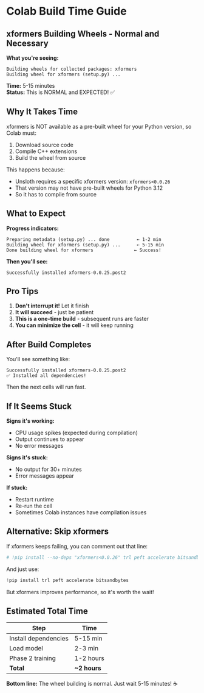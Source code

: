 # Colab Build Time Guide

## xformers Building Wheels - Normal and Necessary

**What you're seeing:**
```
Building wheels for collected packages: xformers
Building wheel for xformers (setup.py) ... 
```

**Time:** 5-15 minutes  
**Status:** This is NORMAL and EXPECTED! ✅

## Why It Takes Time

xformers is NOT available as a pre-built wheel for your Python version, so Colab must:
1. Download source code
2. Compile C++ extensions
3. Build the wheel from source

This happens because:
- Unsloth requires a specific xformers version: `xformers<0.0.26`
- That version may not have pre-built wheels for Python 3.12
- So it has to compile from source

## What to Expect

**Progress indicators:**
```
Preparing metadata (setup.py) ... done          ← 1-2 min
Building wheel for xformers (setup.py) ...      ← 5-15 min
Done building wheel for xformers               ← Success!
```

**Then you'll see:**
```
Successfully installed xformers-0.0.25.post2
```

## Pro Tips

1. **Don't interrupt it!** Let it finish
2. **It will succeed** - just be patient
3. **This is a one-time build** - subsequent runs are faster
4. **You can minimize the cell** - it will keep running

## After Build Completes

You'll see something like:
```
Successfully installed xformers-0.0.25.post2
✅ Installed all dependencies!
```

Then the next cells will run fast.

## If It Seems Stuck

**Signs it's working:**
- CPU usage spikes (expected during compilation)
- Output continues to appear
- No error messages

**Signs it's stuck:**
- No output for 30+ minutes
- Error messages appear

**If stuck:**
- Restart runtime
- Re-run the cell
- Sometimes Colab instances have compilation issues

## Alternative: Skip xformers

If xformers keeps failing, you can comment out that line:

```python
# !pip install --no-deps "xformers<0.0.26" trl peft accelerate bitsandbytes
```

And just use:
```python
!pip install trl peft accelerate bitsandbytes
```

But xformers improves performance, so it's worth the wait!

## Estimated Total Time

| Step | Time |
|------|------|
| Install dependencies | 5-15 min |
| Load model | 2-3 min |
| Phase 2 training | 1-2 hours |
| **Total** | **~2 hours** |

**Bottom line:** The wheel building is normal. Just wait 5-15 minutes! ☕

